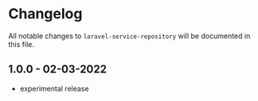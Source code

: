 # Changelog

All notable changes to `laravel-service-repository` will be documented in this file.

## 1.0.0 - 02-03-2022

- experimental release
